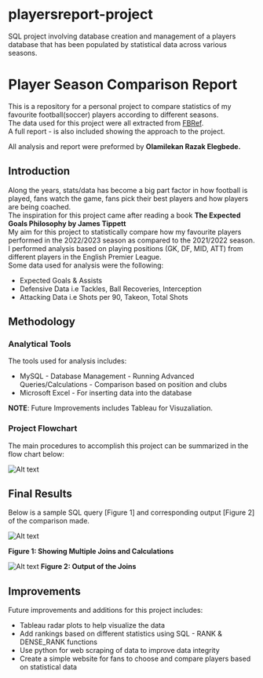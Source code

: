 # playersreport-project
 SQL project involving database creation and management of a players database that has been populated by statistical data across various seasons.

 # Player Season Comparison Report

 This is a repository for a personal project to compare statistics of my favourite football(soccer) players according to different seasons. <br />
 The data used for this project were all extracted from [FBRef](https://fbref.com/en/). <br />
 A full report - is also included showing the approach to the project. <br />
 
 All analysis and report were preformed by **Olamilekan Razak Elegbede.**


 ##  Introduction

 Along the years, stats/data has become a big part factor in how football is played, fans watch the game, fans pick their best players and how players are being coached. <br />
 The inspiration for this project came after reading a book **The Expected Goals Philosophy by James Tippett** <br />
 My aim for this project to statistically compare how my favourite players performed in the 2022/2023 season as compared to the 2021/2022 season. I performed analysis based on playing positions (GK, DF, MID, ATT) from different players in the English Premier League. <br />
 Some data used for analysis were the following: <br/>
 * Expected Goals & Assists
 * Defensive Data i.e Tackles, Ball Recoveries, Interception
 * Attacking Data i.e Shots per 90, Takeon, Total Shots <br/>

 ## Methodology
 ### Analytical Tools
 The tools used for analysis includes:
 * MySQL - Database Management
         - Running Advanced Queries/Calculations
         - Comparison based on position and clubs
 * Microsoft Excel - For inserting data into the database

**NOTE**: Future Improvements includes Tableau for Visuzaliation.

### Project Flowchart

The main procedures to accomplish this project can be summarized in the flow chart below:

![Alt text](https://github.com/Lekan-E/playersreport-project/blob/main/Images/Flowchart.jpg)

## Final Results

Below is a sample SQL query [Figure 1] and corresponding output [Figure 2] of the comparison made.

![Alt text](https://github.com/Lekan-E/playersreport-project/blob/main/Images/sql_comparisoncode.jpg)

**Figure 1: Showing Multiple Joins and Calculations**

![Alt text](https://github.com/Lekan-E/playersreport-project/blob/main/Images/comparison_output.jpg)
**Figure 2: Output of the Joins**

## Improvements
Future improvements and additions for this project includes:
* Tableau radar plots to help visualize the data
* Add rankings based on different statistics using SQL - RANK & DENSE_RANK functions
* Use python for web scraping of data to improve data integrity
* Create a simple website for fans to choose and compare players based on statistical data

